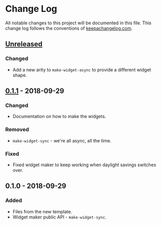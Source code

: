 # Change Log
All notable changes to this project will be documented in this file. This change log follows the conventions of [keepachangelog.com](http://keepachangelog.com/).

## [Unreleased]
### Changed
- Add a new arity to `make-widget-async` to provide a different widget shape.

## [0.1.1] - 2018-09-29
### Changed
- Documentation on how to make the widgets.

### Removed
- `make-widget-sync` - we're all async, all the time.

### Fixed
- Fixed widget maker to keep working when daylight savings switches over.

## 0.1.0 - 2018-09-29
### Added
- Files from the new template.
- Widget maker public API - `make-widget-sync`.

[Unreleased]: https://github.com/your-name/check-deps/compare/0.1.1...HEAD
[0.1.1]: https://github.com/your-name/check-deps/compare/0.1.0...0.1.1
